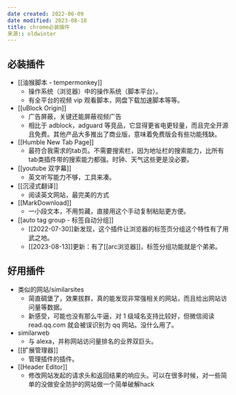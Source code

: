 ```yaml
---
date created: 2022-06-09
date modified: 2023-08-18
title: chrome必装插件
来源:: oldwinter
---
```


## 必装插件

- [[油猴脚本 - tempermonkey]]
	- 操作系统（浏览器）中的操作系统（脚本平台）。
	- 有全平台的视频 vip 观看脚本，网盘下载加速脚本等等。
- [[uBlock Origin]]
	- 广告屏蔽，关键还能屏蔽视频广告
	- 相比于 adblock，adguard 等竞品，它显得更省电更轻量，而且完全开源且免费。其他产品大多推出了商业版，意味着免费版会有些功能残缺。
- [[Humble New Tab Page]]
	- 最符合我需求的tab页。不需要搜索栏，因为地址栏的搜索能力，比所有tab类插件带的搜索能力都强。时钟、天气这些更是没必要。
- [[youtube 双字幕]]
	- 英文听写能力不够，工具来凑。
- [[沉浸式翻译]]
	- 阅读英文网站，最完美的方式
- [[MarkDownload]]
	- 一小段文本，不用剪藏，直接用这个手动复制粘贴更方便。
- [[auto tag group - 标签自动分组]]
	- [[2022-07-30]]新发现，这个插件让浏览器的标签页分组这个特性有了用武之地。
	- [[2023-08-13]]更新：有了[[arc浏览器]]，标签分组功能就是个弟弟。

## 好用插件

- 类似的网站/similarsites
	- 简直碉堡了，效果拔群，真的能发现非常强相关的网站，而且给出网站访问量等数据。
	- 新感受，可能也没有那么牛逼，对 1 级域名支持比较好，但微信阅读 read.qq.com 就会被误识别为 qq 网站。没什么用了。
- similarweb
	- 与 alexa，并称网站访问量排名的业界双巨头。
- [[扩展管理器]]
	- 管理插件的插件。
- [[Header Editor]]
	- 修改网站发起的请求头和返回结果的响应头。可以在很多时候，对一些简单的没做安全防护的网站做一个简单破解hack
